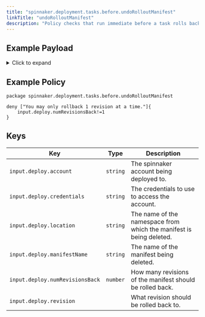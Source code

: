 ```yaml
---
title: "spinnaker.deployment.tasks.before.undoRolloutManifest"
linkTitle: "undoRolloutManifest"
description: "Policy checks that run immediate before a task rolls back a spinnaker manifest"
---
```


## Example Payload

<details><summary>Click to expand</summary>

```json
{
  "input": {
    "deploy": {
      "account": "spinnaker",
      "credentials": "spinnaker",
      "events": [],
      "location": "staging",
      "manifestName": "deployment hostname",
      "numRevisionsBack": 1,
      "revision": null
    }
  }
}
```
</details>

## Example Policy

```rego
package spinnaker.deployment.tasks.before.undoRolloutManifest

deny ["You may only rollback 1 revision at a time."]{
	input.deploy.numRevisionsBack!=1
}
```

## Keys

| Key                             | Type     | Description                                                         |
| ------------------------------- | -------- | ------------------------------------------------------------------- |
| `input.deploy.account`          | `string` | The spinnaker account being deployed to.                            |
| `input.deploy.credentials`      | `string` | The credentials to use to access the account.                       |
| `input.deploy.location`         | `string` | The name of the namespace from which the manifest is being deleted. |
| `input.deploy.manifestName`     | `string` | The name of the manifest being deleted.                             |
| `input.deploy.numRevisionsBack` | `number` | How many revisions of the manifest should be rolled back.                                                                    |
| `input.deploy.revision`         | ` `      | What revision should be rolled back to.                                                                    |
